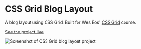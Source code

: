 # CSS Grid Blog Layout

A blog layout using CSS Grid. Built for Wes Bos' [CSS Grid](https://cssgrid.io/) course.

[See the project live](https://gk-hynes.github.io/css-grid-blog-layout/).

![Screenshot of CSS Grid blog layout project](https://res.cloudinary.com/gerhynes/image/upload/q_auto/v1551475555/Screenshot_2019-03-01_CSS_Grid_Blog_Layout_jvs9xd.jpg)
